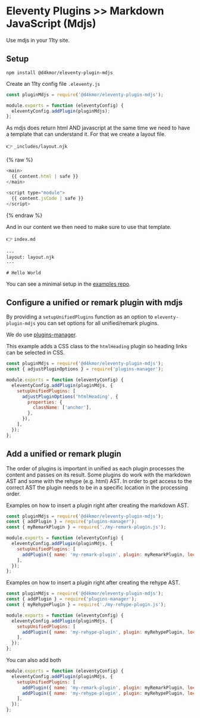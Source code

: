 # Eleventy Plugins >> Markdown JavaScript (Mdjs)

Use mdjs in your 11ty site.

## Setup

```
npm install @d4kmor/eleventy-plugin-mdjs
```

Create an 11ty config file `.eleventy.js`

```js
const pluginMdjs = require('@d4kmor/eleventy-plugin-mdjs');

module.exports = function (eleventyConfig) {
  eleventyConfig.addPlugin(pluginMdjs);
};
```

As mdjs does return html AND javascript at the same time we need to have a template that can understand it. For that we create a layout file.

👉 `_includes/layout.njk`

{% raw %}

```js
<main>
  {{ content.html | safe }}
</main>

<script type="module">
  {{ content.jsCode | safe }}
</script>
```

{% endraw %}

And in our content we then need to make sure to use that template.

👉 `index.md`

```
---
layout: layout.njk
---

# Hello World
```

You can see a minimal setup in the [examples repo](https://github.com/daKmoR/rocket-example-projects/tree/master/eleventy-and-mdjs).

## Configure a unified or remark plugin with mdjs

By providing a `setupUnifiedPlugins` function as an option to `eleventy-plugin-mdjs` you can set options for all unified/remark plugins.

We do use [plugins-manager](../plugins-manager/overview.md).

This example adds a CSS class to the `htmlHeading` plugin so heading links can be selected in CSS.

```js
const pluginMdjs = require('@d4kmor/eleventy-plugin-mdjs');
const { adjustPluginOptions } = require('plugins-manager');

module.exports = function (eleventyConfig) {
  eleventyConfig.addPlugin(pluginMdjs, {
    setupUnifiedPlugins: [
      adjustPluginOptions('htmlHeading', {
        properties: {
          className: ['anchor'],
        },
      }),
    ],
  });
};
```

## Add a unified or remark plugin

The order of plugins is important in unified as each plugin processes the content and passes on its result.
Some plugins do work with the markdown AST and some with the rehype (e.g. html) AST. In order to get access to the correct AST the plugin needs to be in a specific location in the processing order.

Examples on how to insert a plugin right after creating the markdown AST.

```js
const pluginMdjs = require('@d4kmor/eleventy-plugin-mdjs');
const { addPlugin } = require('plugins-manager');
const { myRemarkPlugin } = require('./my-remark-plugin.js');

module.exports = function (eleventyConfig) {
  eleventyConfig.addPlugin(pluginMdjs, {
    setupUnifiedPlugins: [
      addPlugin({ name: 'my-remark-plugin', plugin: myRemarkPlugin, location: 'markdown' }),
    ],
  });
};
```

Examples on how to insert a plugin right after creating the rehype AST.

```js
const pluginMdjs = require('@d4kmor/eleventy-plugin-mdjs');
const { addPlugin } = require('plugins-manager');
const { myRehypePlugin } = require('./my-rehype-plugin.js');

module.exports = function (eleventyConfig) {
  eleventyConfig.addPlugin(pluginMdjs, {
    setupUnifiedPlugins: [
      addPlugin({ name: 'my-rehype-plugin', plugin: myRehypePlugin, location: 'remark2rehype' }),
    ],
  });
};
```

You can also add both

```js
module.exports = function (eleventyConfig) {
  eleventyConfig.addPlugin(pluginMdjs, {
    setupUnifiedPlugins: [
      addPlugin({ name: 'my-remark-plugin', plugin: myRemarkPlugin, location: 'markdown' }),
      addPlugin({ name: 'my-rehype-plugin', plugin: myRehypePlugin, location: 'remark2rehype' }),
    ],
  });
};
```
